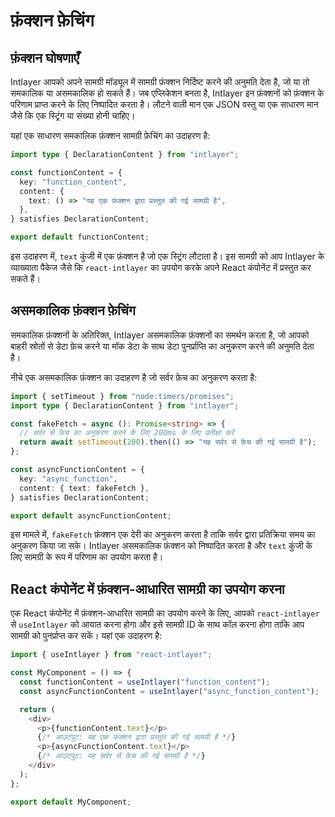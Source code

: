 # फ़ंक्शन फ़ेचिंग

## फ़ंक्शन घोषणाएँ

Intlayer आपको अपने सामग्री मॉड्यूल में सामग्री फ़ंक्शन निर्दिष्ट करने की अनुमति देता है, जो या तो समकालिक या असमकालिक हो सकते हैं। जब एप्लिकेशन बनता है, Intlayer इन फ़ंक्शनों को फ़ंक्शन के परिणाम प्राप्त करने के लिए निष्पादित करता है। लौटने वाली मान एक JSON वस्तु या एक साधारण मान जैसे कि एक स्ट्रिंग या संख्या होनी चाहिए।

यहां एक साधारण समकालिक फ़ंक्शन सामग्री फ़ेचिंग का उदाहरण है:

```typescript
import type { DeclarationContent } from "intlayer";

const functionContent = {
  key: "function_content",
  content: {
    text: () => "यह एक फ़ंक्शन द्वारा प्रस्तुत की गई सामग्री है",
  },
} satisfies DeclarationContent;

export default functionContent;
```

इस उदाहरण में, `text` कुंजी में एक फ़ंक्शन है जो एक स्ट्रिंग लौटाता है। इस सामग्री को आप Intlayer के व्याख्याता पैकेज जैसे कि `react-intlayer` का उपयोग करके अपने React कंपोनेंट में प्रस्तुत कर सकते हैं।

## असमकालिक फ़ंक्शन फ़ेचिंग

समकालिक फ़ंक्शनों के अतिरिक्त, Intlayer असमकालिक फ़ंक्शनों का समर्थन करता है, जो आपको बाहरी स्रोतों से डेटा फ़ेच करने या मॉक डेटा के साथ डेटा पुनर्प्राप्ति का अनुकरण करने की अनुमति देता है।

नीचे एक असमकालिक फ़ंक्शन का उदाहरण है जो सर्वर फ़ेच का अनुकरण करता है:

```typescript
import { setTimeout } from "node:timers/promises";
import type { DeclarationContent } from "intlayer";

const fakeFetch = async (): Promise<string> => {
  // सर्वर से फ़ेच का अनुकरण करने के लिए 200ms के लिए प्रतीक्षा करें
  return await setTimeout(200).then(() => "यह सर्वर से फ़ेच की गई सामग्री है");
};

const asyncFunctionContent = {
  key: "async_function",
  content: { text: fakeFetch },
} satisfies DeclarationContent;

export default asyncFunctionContent;
```

इस मामले में, `fakeFetch` फ़ंक्शन एक देरी का अनुकरण करता है ताकि सर्वर द्वारा प्रतिक्रिया समय का अनुकरण किया जा सके। Intlayer असमकालिक फ़ंक्शन को निष्पादित करता है और `text` कुंजी के लिए सामग्री के रूप में परिणाम का उपयोग करता है।

## React कंपोनेंट में फ़ंक्शन-आधारित सामग्री का उपयोग करना

एक React कंपोनेंट में फ़ंक्शन-आधारित सामग्री का उपयोग करने के लिए, आपको `react-intlayer` से `useIntlayer` को आयात करना होगा और इसे सामग्री ID के साथ कॉल करना होगा ताकि आप सामग्री को पुनर्प्राप्त कर सकें। यहां एक उदाहरण है:

```javascript
import { useIntlayer } from "react-intlayer";

const MyComponent = () => {
  const functionContent = useIntlayer("function_content");
  const asyncFunctionContent = useIntlayer("async_function_content");

  return (
    <div>
      <p>{functionContent.text}</p>
      {/* आउटपुट: यह एक फ़ंक्शन द्वारा प्रस्तुत की गई सामग्री है */}
      <p>{asyncFunctionContent.text}</p>
      {/* आउटपुट: यह सर्वर से फ़ेच की गई सामग्री है */}
    </div>
  );
};

export default MyComponent;
```
